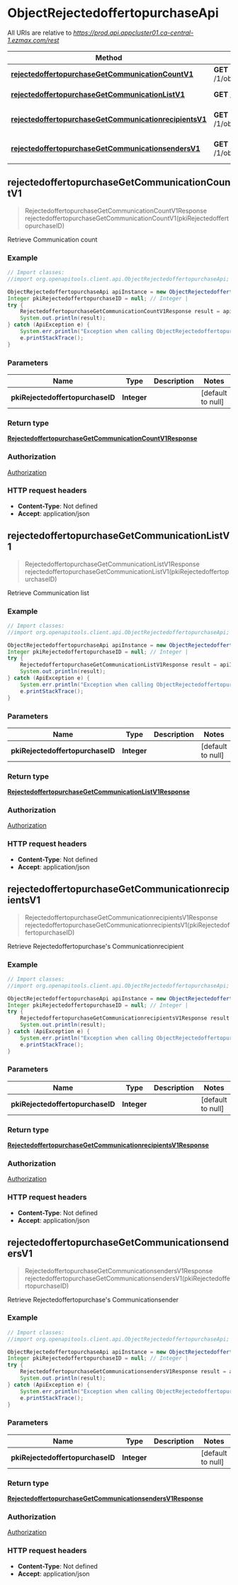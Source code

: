 # ObjectRejectedoffertopurchaseApi

All URIs are relative to *https://prod.api.appcluster01.ca-central-1.ezmax.com/rest*

Method | HTTP request | Description
------------- | ------------- | -------------
[**rejectedoffertopurchaseGetCommunicationCountV1**](ObjectRejectedoffertopurchaseApi.md#rejectedoffertopurchaseGetCommunicationCountV1) | **GET** /1/object/rejectedoffertopurchase/{pkiRejectedoffertopurchaseID}/getCommunicationCount | Retrieve Communication count
[**rejectedoffertopurchaseGetCommunicationListV1**](ObjectRejectedoffertopurchaseApi.md#rejectedoffertopurchaseGetCommunicationListV1) | **GET** /1/object/rejectedoffertopurchase/{pkiRejectedoffertopurchaseID}/getCommunicationList | Retrieve Communication list
[**rejectedoffertopurchaseGetCommunicationrecipientsV1**](ObjectRejectedoffertopurchaseApi.md#rejectedoffertopurchaseGetCommunicationrecipientsV1) | **GET** /1/object/rejectedoffertopurchase/{pkiRejectedoffertopurchaseID}/getCommunicationrecipients | Retrieve Rejectedoffertopurchase&#39;s Communicationrecipient
[**rejectedoffertopurchaseGetCommunicationsendersV1**](ObjectRejectedoffertopurchaseApi.md#rejectedoffertopurchaseGetCommunicationsendersV1) | **GET** /1/object/rejectedoffertopurchase/{pkiRejectedoffertopurchaseID}/getCommunicationsenders | Retrieve Rejectedoffertopurchase&#39;s Communicationsender



## rejectedoffertopurchaseGetCommunicationCountV1

> RejectedoffertopurchaseGetCommunicationCountV1Response rejectedoffertopurchaseGetCommunicationCountV1(pkiRejectedoffertopurchaseID)

Retrieve Communication count



### Example

```java
// Import classes:
//import org.openapitools.client.api.ObjectRejectedoffertopurchaseApi;

ObjectRejectedoffertopurchaseApi apiInstance = new ObjectRejectedoffertopurchaseApi();
Integer pkiRejectedoffertopurchaseID = null; // Integer | 
try {
    RejectedoffertopurchaseGetCommunicationCountV1Response result = apiInstance.rejectedoffertopurchaseGetCommunicationCountV1(pkiRejectedoffertopurchaseID);
    System.out.println(result);
} catch (ApiException e) {
    System.err.println("Exception when calling ObjectRejectedoffertopurchaseApi#rejectedoffertopurchaseGetCommunicationCountV1");
    e.printStackTrace();
}
```

### Parameters


Name | Type | Description  | Notes
------------- | ------------- | ------------- | -------------
 **pkiRejectedoffertopurchaseID** | **Integer**|  | [default to null]

### Return type

[**RejectedoffertopurchaseGetCommunicationCountV1Response**](RejectedoffertopurchaseGetCommunicationCountV1Response.md)

### Authorization

[Authorization](../README.md#Authorization)

### HTTP request headers

- **Content-Type**: Not defined
- **Accept**: application/json


## rejectedoffertopurchaseGetCommunicationListV1

> RejectedoffertopurchaseGetCommunicationListV1Response rejectedoffertopurchaseGetCommunicationListV1(pkiRejectedoffertopurchaseID)

Retrieve Communication list



### Example

```java
// Import classes:
//import org.openapitools.client.api.ObjectRejectedoffertopurchaseApi;

ObjectRejectedoffertopurchaseApi apiInstance = new ObjectRejectedoffertopurchaseApi();
Integer pkiRejectedoffertopurchaseID = null; // Integer | 
try {
    RejectedoffertopurchaseGetCommunicationListV1Response result = apiInstance.rejectedoffertopurchaseGetCommunicationListV1(pkiRejectedoffertopurchaseID);
    System.out.println(result);
} catch (ApiException e) {
    System.err.println("Exception when calling ObjectRejectedoffertopurchaseApi#rejectedoffertopurchaseGetCommunicationListV1");
    e.printStackTrace();
}
```

### Parameters


Name | Type | Description  | Notes
------------- | ------------- | ------------- | -------------
 **pkiRejectedoffertopurchaseID** | **Integer**|  | [default to null]

### Return type

[**RejectedoffertopurchaseGetCommunicationListV1Response**](RejectedoffertopurchaseGetCommunicationListV1Response.md)

### Authorization

[Authorization](../README.md#Authorization)

### HTTP request headers

- **Content-Type**: Not defined
- **Accept**: application/json


## rejectedoffertopurchaseGetCommunicationrecipientsV1

> RejectedoffertopurchaseGetCommunicationrecipientsV1Response rejectedoffertopurchaseGetCommunicationrecipientsV1(pkiRejectedoffertopurchaseID)

Retrieve Rejectedoffertopurchase&#39;s Communicationrecipient



### Example

```java
// Import classes:
//import org.openapitools.client.api.ObjectRejectedoffertopurchaseApi;

ObjectRejectedoffertopurchaseApi apiInstance = new ObjectRejectedoffertopurchaseApi();
Integer pkiRejectedoffertopurchaseID = null; // Integer | 
try {
    RejectedoffertopurchaseGetCommunicationrecipientsV1Response result = apiInstance.rejectedoffertopurchaseGetCommunicationrecipientsV1(pkiRejectedoffertopurchaseID);
    System.out.println(result);
} catch (ApiException e) {
    System.err.println("Exception when calling ObjectRejectedoffertopurchaseApi#rejectedoffertopurchaseGetCommunicationrecipientsV1");
    e.printStackTrace();
}
```

### Parameters


Name | Type | Description  | Notes
------------- | ------------- | ------------- | -------------
 **pkiRejectedoffertopurchaseID** | **Integer**|  | [default to null]

### Return type

[**RejectedoffertopurchaseGetCommunicationrecipientsV1Response**](RejectedoffertopurchaseGetCommunicationrecipientsV1Response.md)

### Authorization

[Authorization](../README.md#Authorization)

### HTTP request headers

- **Content-Type**: Not defined
- **Accept**: application/json


## rejectedoffertopurchaseGetCommunicationsendersV1

> RejectedoffertopurchaseGetCommunicationsendersV1Response rejectedoffertopurchaseGetCommunicationsendersV1(pkiRejectedoffertopurchaseID)

Retrieve Rejectedoffertopurchase&#39;s Communicationsender



### Example

```java
// Import classes:
//import org.openapitools.client.api.ObjectRejectedoffertopurchaseApi;

ObjectRejectedoffertopurchaseApi apiInstance = new ObjectRejectedoffertopurchaseApi();
Integer pkiRejectedoffertopurchaseID = null; // Integer | 
try {
    RejectedoffertopurchaseGetCommunicationsendersV1Response result = apiInstance.rejectedoffertopurchaseGetCommunicationsendersV1(pkiRejectedoffertopurchaseID);
    System.out.println(result);
} catch (ApiException e) {
    System.err.println("Exception when calling ObjectRejectedoffertopurchaseApi#rejectedoffertopurchaseGetCommunicationsendersV1");
    e.printStackTrace();
}
```

### Parameters


Name | Type | Description  | Notes
------------- | ------------- | ------------- | -------------
 **pkiRejectedoffertopurchaseID** | **Integer**|  | [default to null]

### Return type

[**RejectedoffertopurchaseGetCommunicationsendersV1Response**](RejectedoffertopurchaseGetCommunicationsendersV1Response.md)

### Authorization

[Authorization](../README.md#Authorization)

### HTTP request headers

- **Content-Type**: Not defined
- **Accept**: application/json

